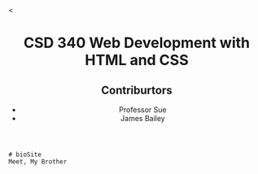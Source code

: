 <<!DOCTYPE html>
<html lang="en">
    <head>
        <title>CSD 340 Web Development with HTML and CSS</title>
    </head>
    <body>
        <header> 
            <h1>CSD 340 Web Development with HTML and CSS</h1>
            <h2>Contriburtors</h2>
            <ul>
                <li>Professor Sue</li>
                <li>James Bailey</li>
            </ul>
        </header>
    </body>


    # bioSite
    Meet, My Brother
</html>